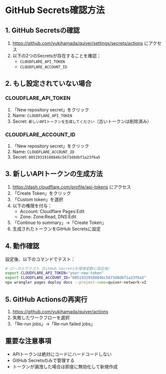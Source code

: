 # GitHub Secrets確認方法

## 1. GitHub Secretsの確認

1. https://github.com/yukihamada/quiver/settings/secrets/actions にアクセス
2. 以下の2つのSecretsが存在することを確認：
   - `CLOUDFLARE_API_TOKEN`
   - `CLOUDFLARE_ACCOUNT_ID`

## 2. もし設定されていない場合

### CLOUDFLARE_API_TOKEN
1. 「New repository secret」をクリック
2. Name: `CLOUDFLARE_API_TOKEN`
3. Secret: `新しいAPIトークンを生成してください`（古いトークンは削除済み）

### CLOUDFLARE_ACCOUNT_ID  
1. 「New repository secret」をクリック
2. Name: `CLOUDFLARE_ACCOUNT_ID`
3. Secret: `08519319108846c5673d8dbf1a23f6a5`

## 3. 新しいAPIトークンの生成方法

1. https://dash.cloudflare.com/profile/api-tokens にアクセス
2. 「Create Token」をクリック
3. 「Custom token」を選択
4. 以下の権限を付与：
   - Account: Cloudflare Pages:Edit
   - Zone: Zone:Read, DNS:Edit
5. 「Continue to summary」→「Create Token」
6. 生成されたトークンをGitHub Secretsに設定

## 4. 動作確認

設定後、以下のコマンドでテスト：

```bash
# ローカルでテスト（GitHub Secretsを環境変数に設定後）
export CLOUDFLARE_API_TOKEN="your-new-token"
export CLOUDFLARE_ACCOUNT_ID="08519319108846c5673d8dbf1a23f6a5"
npx wrangler pages deploy docs --project-name=quiver-network-v2
```

## 5. GitHub Actionsの再実行

1. https://github.com/yukihamada/quiver/actions
2. 失敗したワークフローを選択
3. 「Re-run jobs」→「Re-run failed jobs」

## 重要な注意事項

- APIトークンは絶対にコードにハードコードしない
- GitHub Secretsのみで管理する
- トークンが漏洩した場合は即座に無効化して新規作成